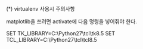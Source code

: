 (*) virtualenv 사용시 주의사항

matplotlib을 쓰려면 activate에 다음 명령을 넣어줘야 한다.

SET TK_LIBRARY=C:\Python27\tcl\tk8.5
SET TCL_LIBRARY=C:\Python27\tcl\tcl8.5